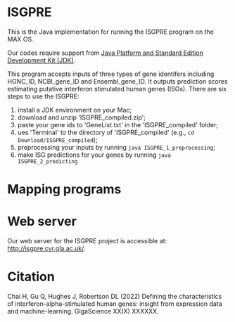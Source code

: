 # ISGPRE
This is the Java implementation for running the ISGPRE program on the MAX OS. 

Our codes require support from [Java Platform and Standard Edition Development Kit (JDK)](https://www.oracle.com/java/technologies/downloads/#jdk17-mac).

This program accepts inputs of three types of gene identifers including HGNC_ID, NCBI_gene_ID and Ensembl_gene_ID. It outputs prediction scores estimating putative interferon stimulated human genes (ISGs). There are six steps to use the ISGPRE:

1) install a JDK environment on your Mac;
2) download and unzip 'ISGPRE_compiled.zip';
3) paste your gene ids to 'GeneList.txt' in the 'ISGPRE_compiled' folder;
4) ues 'Terminal' to the directory of 'ISGPRE_compiled' (e.g., `cd Download/ISGPRE_compiled`);
5) preprocessing your inputs by running `java ISGPRE_1_preprocessing`;
6) make ISG predictions for your genes by running `java ISGPRE_2_predicting`



# Mapping programs


# Web server
Our web server for the ISGPRE project is accessible at: http://isgpre.cvr.gla.ac.uk/.

# Citation
Chai H, Gu Q, Hughes J, Robertson DL (2022) Defining the characteristics of interferon-alpha-stimulated human genes: insight from expression data and machine-learning. GigaScience XX(X) XXXXXX.
